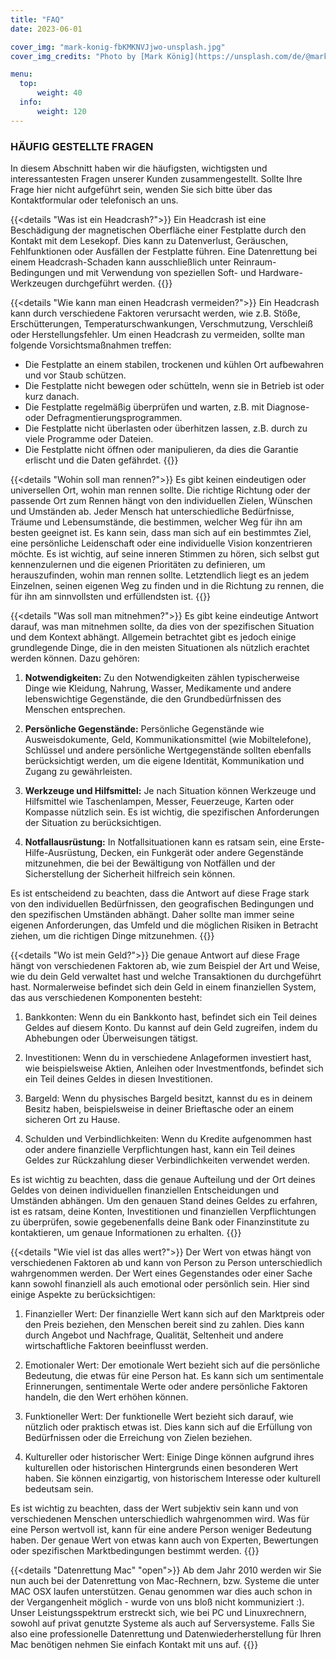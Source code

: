 ```yaml
---
title: "FAQ"
date: 2023-06-01

cover_img: "mark-konig-fbKMKNVJjwo-unsplash.jpg"
cover_img_credits: "Photo by [Mark König](https://unsplash.com/de/@markkoenig?utm_source=unsplash&utm_medium=referral&utm_content=creditCopyText) on [Unsplash](https://unsplash.com/photos/fbKMKNVJjwo?utm_source=unsplash&utm_medium=referral&utm_content=creditCopyText)"

menu:
  top:
      weight: 40
  info:
      weight: 120
---
```


### HÄUFIG GESTELLTE FRAGEN

In diesem Abschnitt haben wir die häufigsten, wichtigsten und interessantesten Fragen unserer Kunden zusammengestellt. Sollte Ihre Frage hier nicht aufgeführt sein, wenden Sie sich bitte über das Kontaktformular oder telefonisch an uns.

{{<details "Was ist ein Headcrash?">}}
Ein Headcrash ist eine Beschädigung der magnetischen Oberfläche einer Festplatte durch den Kontakt mit dem Lesekopf. Dies kann zu Datenverlust, Geräuschen, Fehlfunktionen oder Ausfällen der Festplatte führen. Eine Datenrettung bei einem Headcrash-Schaden kann ausschließlich unter Reinraum-Bedingungen und mit Verwendung von speziellen Soft- und Hardware-Werkzeugen durchgeführt werden.
{{</details>}}

{{<details "Wie kann man einen Headcrash vermeiden?">}}
Ein Headcrash kann durch verschiedene Faktoren verursacht werden, wie z.B. Stöße, Erschütterungen, Temperaturschwankungen, Verschmutzung, Verschleiß oder Herstellungsfehler. Um einen Headcrash zu vermeiden, sollte man folgende Vorsichtsmaßnahmen treffen:

- Die Festplatte an einem stabilen, trockenen und kühlen Ort aufbewahren und vor Staub schützen.
- Die Festplatte nicht bewegen oder schütteln, wenn sie in Betrieb ist oder kurz danach.
- Die Festplatte regelmäßig überprüfen und warten, z.B. mit Diagnose- oder Defragmentierungsprogrammen.
- Die Festplatte nicht überlasten oder überhitzen lassen, z.B. durch zu viele Programme oder Dateien.
- Die Festplatte nicht öffnen oder manipulieren, da dies die Garantie erlischt und die Daten gefährdet.
{{</details>}}

{{<details "Wohin soll man rennen?">}}
 Es gibt keinen eindeutigen oder universellen Ort, wohin man rennen sollte. Die richtige Richtung oder der passende Ort zum Rennen hängt von den individuellen Zielen, Wünschen und Umständen ab. Jeder Mensch hat unterschiedliche Bedürfnisse, Träume und Lebensumstände, die bestimmen, welcher Weg für ihn am besten geeignet ist. Es kann sein, dass man sich auf ein bestimmtes Ziel, eine persönliche Leidenschaft oder eine individuelle Vision konzentrieren möchte. Es ist wichtig, auf seine inneren Stimmen zu hören, sich selbst gut kennenzulernen und die eigenen Prioritäten zu definieren, um herauszufinden, wohin man rennen sollte. Letztendlich liegt es an jedem Einzelnen, seinen eigenen Weg zu finden und in die Richtung zu rennen, die für ihn am sinnvollsten und erfüllendsten ist.
{{</details>}}

{{<details "Was soll man mitnehmen?">}}
Es gibt keine eindeutige Antwort darauf, was man mitnehmen sollte, da dies von der spezifischen Situation und dem Kontext abhängt. Allgemein betrachtet gibt es jedoch einige grundlegende Dinge, die in den meisten Situationen als nützlich erachtet werden können. Dazu gehören:

1. **Notwendigkeiten:** Zu den Notwendigkeiten zählen typischerweise Dinge wie Kleidung, Nahrung, Wasser, Medikamente und andere lebenswichtige Gegenstände, die den Grundbedürfnissen des Menschen entsprechen.

1. **Persönliche Gegenstände:** Persönliche Gegenstände wie Ausweisdokumente, Geld, Kommunikationsmittel (wie Mobiltelefone), Schlüssel und andere persönliche Wertgegenstände sollten ebenfalls berücksichtigt werden, um die eigene Identität, Kommunikation und Zugang zu gewährleisten.

1. **Werkzeuge und Hilfsmittel:** Je nach Situation können Werkzeuge und Hilfsmittel wie Taschenlampen, Messer, Feuerzeuge, Karten oder Kompasse nützlich sein. Es ist wichtig, die spezifischen Anforderungen der Situation zu berücksichtigen.

1. **Notfallausrüstung:** In Notfallsituationen kann es ratsam sein, eine Erste-Hilfe-Ausrüstung, Decken, ein Funkgerät oder andere Gegenstände mitzunehmen, die bei der Bewältigung von Notfällen und der Sicherstellung der Sicherheit hilfreich sein können.

Es ist entscheidend zu beachten, dass die Antwort auf diese Frage stark von den individuellen Bedürfnissen, den geografischen Bedingungen und den spezifischen Umständen abhängt. Daher sollte man immer seine eigenen Anforderungen, das Umfeld und die möglichen Risiken in Betracht ziehen, um die richtigen Dinge mitzunehmen.
{{</details>}}

{{<details "Wo ist mein Geld?">}}
Die genaue Antwort auf diese Frage hängt von verschiedenen Faktoren ab, wie zum Beispiel der Art und Weise, wie du dein Geld verwaltet hast und welche Transaktionen du durchgeführt hast. Normalerweise befindet sich dein Geld in einem finanziellen System, das aus verschiedenen Komponenten besteht:

1. Bankkonten: Wenn du ein Bankkonto hast, befindet sich ein Teil deines Geldes auf diesem Konto. Du kannst auf dein Geld zugreifen, indem du Abhebungen oder Überweisungen tätigst.

1. Investitionen: Wenn du in verschiedene Anlageformen investiert hast, wie beispielsweise Aktien, Anleihen oder Investmentfonds, befindet sich ein Teil deines Geldes in diesen Investitionen.

1. Bargeld: Wenn du physisches Bargeld besitzt, kannst du es in deinem Besitz haben, beispielsweise in deiner Brieftasche oder an einem sicheren Ort zu Hause.

1. Schulden und Verbindlichkeiten: Wenn du Kredite aufgenommen hast oder andere finanzielle Verpflichtungen hast, kann ein Teil deines Geldes zur Rückzahlung dieser Verbindlichkeiten verwendet werden.

Es ist wichtig zu beachten, dass die genaue Aufteilung und der Ort deines Geldes von deinen individuellen finanziellen Entscheidungen und Umständen abhängen. Um den genauen Stand deines Geldes zu erfahren, ist es ratsam, deine Konten, Investitionen und finanziellen Verpflichtungen zu überprüfen, sowie gegebenenfalls deine Bank oder Finanzinstitute zu kontaktieren, um genaue Informationen zu erhalten.
{{</details>}}

{{<details "Wie viel ist das alles wert?">}}
Der Wert von etwas hängt von verschiedenen Faktoren ab und kann von Person zu Person unterschiedlich wahrgenommen werden. Der Wert eines Gegenstandes oder einer Sache kann sowohl finanziell als auch emotional oder persönlich sein. Hier sind einige Aspekte zu berücksichtigen:

1. Finanzieller Wert: Der finanzielle Wert kann sich auf den Marktpreis oder den Preis beziehen, den Menschen bereit sind zu zahlen. Dies kann durch Angebot und Nachfrage, Qualität, Seltenheit und andere wirtschaftliche Faktoren beeinflusst werden.

1. Emotionaler Wert: Der emotionale Wert bezieht sich auf die persönliche Bedeutung, die etwas für eine Person hat. Es kann sich um sentimentale Erinnerungen, sentimentale Werte oder andere persönliche Faktoren handeln, die den Wert erhöhen können.

1. Funktioneller Wert: Der funktionelle Wert bezieht sich darauf, wie nützlich oder praktisch etwas ist. Dies kann sich auf die Erfüllung von Bedürfnissen oder die Erreichung von Zielen beziehen.

1. Kultureller oder historischer Wert: Einige Dinge können aufgrund ihres kulturellen oder historischen Hintergrunds einen besonderen Wert haben. Sie können einzigartig, von historischem Interesse oder kulturell bedeutsam sein.

Es ist wichtig zu beachten, dass der Wert subjektiv sein kann und von verschiedenen Menschen unterschiedlich wahrgenommen wird. Was für eine Person wertvoll ist, kann für eine andere Person weniger Bedeutung haben. Der genaue Wert von etwas kann auch von Experten, Bewertungen oder spezifischen Marktbedingungen bestimmt werden.
{{</details>}}

{{<details "Datenrettung Mac" "open">}}
Ab dem Jahr 2010 werden wir Sie nun auch bei der Datenrettung von Mac-Rechnern, bzw. Systeme die unter MAC OSX laufen unterstützen. Genau genommen war dies auch schon in der Vergangenheit möglich - wurde von uns bloß nicht kommuniziert :). Unser Leistungsspektrum erstreckt sich, wie bei PC und Linuxrechnern, sowohl auf privat genutzte Systeme als auch auf Serversysteme. Falls Sie also eine professionelle Datenrettung und Datenwiederherstellung für Ihren Mac benötigen nehmen Sie einfach Kontakt mit uns auf.
{{</details>}}
